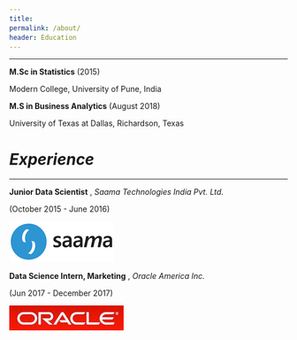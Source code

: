 ```yaml
---
title:
permalink: /about/
header: Education
---
```


-----------------------------------------------------------------------------------------------------------------------------------

**M.Sc in Statistics**
(2015)

Modern College, University of Pune, India


**M.S in Business Analytics**
(August 2018)

University of Texas at Dallas, Richardson, Texas

# *Experience*
-----------------------------------------------------------------------------------------------------------------------------------

**Junior Data Scientist** , *Saama Technologies India Pvt. Ltd.*

(October 2015 - June 2016)

![Saama](/images/saama.png)

**Data Science Intern, Marketing** , *Oracle America Inc.*

(Jun 2017 - December 2017)

![Oracle](/images/oracle.jpg)
